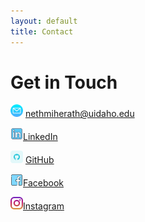 ```yaml
---
layout: default
title: Contact
---
```


# Get in Touch

<img src="assets/email.png" alt="Profile" style="width: 20px;" /> nethmiherath@uidaho.edu
  
<img src="assets/linkedin.png" alt="Profile" style="width: 20px;" />[LinkedIn](https://linkedin.com/in/nethmih)
  
<img src="assets/github.png" alt="Profile" style="width: 20px;" /> [GitHub](https://github.com/nethmiherath )
  
<img src="assets/facebook.png" alt="Profile" style="width: 20px;" />[Facebook](https://www.facebook.com/nethmi.herath.9674?mibextid=wwXIfr&mibextid=wwXIfr)
  
<img src="assets/instagram.png" alt="Profile" style="width: 20px;" />[Instagram](https://www.instagram.com/nethmichanikaigsh=YTcxMm9yZXpueDBp&utm_source=qr)
